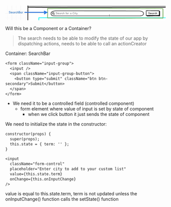 ![](search-bar.png)

Will this be a Component or a Container?

> The search needs to be able to modify the state of our app by dispatching actions, needs to be able to call an actionCreator

Container: SearchBar
```
<form className="input-group">
  <input />
  <span className="input-group-button">
    <button type="submit" className="btn btn-secondary">Submit</button>
  </span>
</form>
```
* We need it to be a controlled field (controlled component)
  + form element where value of input is set by state of component
    + when we click button it just sends the state of component

We need to initialize the state in the constructor:
```  
constructor(props) {
  super(props);
  this.state = { term: '' };
}
```

```
<input
  className="form-control"
  placeholder="Enter city to add to your custom list"
  value={this.state.term}
  onChange={this.onInputChange}
/>
```
value is equal to this.state.term, term is not updated unless the onInputChange() function calls the setState() function
